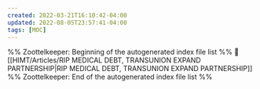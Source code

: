 ```yaml
---
created: 2022-03-21T16:10:42-04:00
updated: 2022-08-05T23:57:41-04:00
tags: [MOC]
---
```

%% Zoottelkeeper: Beginning of the autogenerated index file list  %%
📄 [[HIMT/Articles/RIP MEDICAL DEBT, TRANSUNION EXPAND PARTNERSHIP|RIP MEDICAL DEBT, TRANSUNION EXPAND PARTNERSHIP]]
%% Zoottelkeeper: End of the autogenerated index file list  %%
